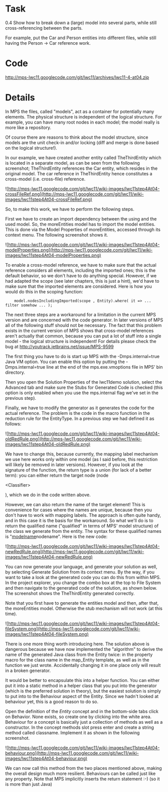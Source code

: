 # Task #

0.4 Show how to break down a (large) model into several parts, while still cross-referencing between the parts.

For example, put the Car and Person entities into different files, while still having the Person -> Car reference work.

# Code #

http://mps-lwc11.googlecode.com/git/lwc11/archives/lwc11-4-at04.zip

# Details #

In MPS the files, called "models", act as a container for potentially many elements. The physical structure is independent of the logical structure. For example, you can have many root nodes in each model; the model really is more like a repository.

Of course there are reasons to think about the model structure, since models are the unit check-in and/or locking (diff and merge is done based on the logical structure!).

In our example, we have created another entity called TheThirdEntity which is located in a separate model, as can be seen from the following screenshot; TheThirdEntity references the Car entity, which resides in the original model. The car reference in TheThirdEntity hence constitutes a cross-model (i.e. cross-file) reference.

![http://mps-lwc11.googlecode.com/git/lwc11/wiki-images/lwc11step4At04-crossFileRef.png](http://mps-lwc11.googlecode.com/git/lwc11/wiki-images/lwc11step4At04-crossFileRef.png)

So, to make this work, we have to perform the following steps.

First we have to create an import dependency between the using and the used model. So, the moreEntities model has to import the model entities. This is done via the Model Properties of moreEntities, accessed through its context menu. The following screenshot shows it.

![http://mps-lwc11.googlecode.com/git/lwc11/wiki-images/lwc11step4At04-modelProperties.png](http://mps-lwc11.googlecode.com/git/lwc11/wiki-images/lwc11step4At04-modelProperties.png)

To enable a cross-model reference, we have to make sure that the actual reference considers all elements, including the imported ones; this is the default behavior, so we don't have to do anything special. However, if we had adapted the scope (see later chapters, this is just a hint), we'd have to make sure that the imported elements are considered. Here is how you would do this in the scoping function:

```
	model.nodesIncludingImported(scope , Entity).where( it => ... filter somehow ... );
```

The next three steps are a workaround for a limitation in the current MPS version and are concerned with the code generator. In later versions of MPS all of the following stuff should not be necessary. The fact that this problem exists in the current version of MPS shows that cross-model references aren't actually that common, because you can put a lot of stuff into a single model - the logical structure is independent!
For details please check the bug at http://youtrack.jetbrains.net/issue/MPS-9599

The first thing you have to do is start up MPS with the -Dmps.internal=true Java VM option. You can enable this option by putting the -Dmps.internal=true line at the end of the mps.exe.vmoptions file in MPS' bin directory.

Then you open the Solution Properties of the lwc11demo solution, select the Advanced tab and make sure the Stubs for Generated Code is checked (this option is only enabled when you use the mps.internal flag we've set in the previous step).

Finally, we have to modify the generator as it generates the code for the actual reference. The problem is the code in the macro function in the reduction rule for the EntityType. In a previous step we had defined it as follows:

![http://mps-lwc11.googlecode.com/git/lwc11/wiki-images/lwc11step4At04-oldRedRule.png](http://mps-lwc11.googlecode.com/git/lwc11/wiki-images/lwc11step4At04-oldRedRule.png)

We have to change this, because currently, the mapping label mechanism we use here works only within one model (as I said before, this restriction will likely be removed in later versions). However, if you look at the signature of the function, the return type is a union (for lack of a better term): you can either return the target node (node

&lt;Classifier&gt;

), which we do in the code written above.

However, we can also return the name of the target element! This is convenience for cases where the names are unique, because then you don't have to work with mapping labels. The approach is often quite handy, and in this case it is the basis for the workaround. So what we'll do is to return the qualified name ("qualified" in terms of MPS' model structure) of the class we generate from the entity. The syntax for these qualified names is "[modelname](modelname.md)nodename". Here is the new  code:

![http://mps-lwc11.googlecode.com/git/lwc11/wiki-images/lwc11step4At04-newRedRule.png](http://mps-lwc11.googlecode.com/git/lwc11/wiki-images/lwc11step4At04-newRedRule.png)

You can now generate your language, and generate your solution as well, by selecting Generate Solution from its context menu. By the way, if you want to take a look at the generated code you can do this from within MPS. In the project explorer, you change the combo box at the top to File System and then navigate to the generated code of the solution, as shown below. The screenshot shows the TheThirdEntity generated correctly.

Note that you first have to generate the entities model and then, after that, the moreEntities model. Otherwise the stub mechanism will not work (at this time).

![http://mps-lwc11.googlecode.com/git/lwc11/wiki-images/lwc11step4At04-fileSystem.png](http://mps-lwc11.googlecode.com/git/lwc11/wiki-images/lwc11step4At04-fileSystem.png)

There is one more thing worth introducing here. The solution above is dangerous because we have now implemented the "algorithm" to derive the name of the generated Java class from the Entity twice: in the property macro for the class name in the map\_Entity template, as well as in the function we just wrote. Accidentally changing it in one place only will result in a broken generator.

It would be better to encapsulate this into a helper function. You can either put it into a static method in a helper class that you put into the generator (which is the preferred solution in theory), but the easiest solution is simply to put into to the Behaviour aspect of the Entity. Since we hadn't looked at behaviour yet, this is a good reason to do so.

Open the definition of the _Entity_ concept and in the bottom-side tabs click on Behavior. None exists, so create one by clicking into the white area. Behaviour for a concept is basically just a collection of methods as well as a constructor. In the concept methods slot press enter and create a string method called classname. Implement it as shown in the following screenshot.

![http://mps-lwc11.googlecode.com/git/lwc11/wiki-images/lwc11step4At04-behaviour.png](http://mps-lwc11.googlecode.com/git/lwc11/wiki-images/lwc11step4At04-behaviour.png)

We can now call this method from the two places mentioned above, making the overall design much more resilient. Behaviours can be called just like any property.
Note that MPS implicitly inserts the return statement :-) (so it is more than just Java)